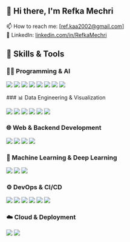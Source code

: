 ## 👋 Hi there, I'm Refka Mechri

<!--
**🎓 Engineering student | 💡 Passionate about software development, AI, and data science

Here are some ideas to get you started:
- 🔍 I enjoy solving real-world problems with code
- 💻 Working on innovative, data-driven projects
- 🌱 Always learning and exploring new technologies
- 🤝 Open to collaboration on impactful ideas
-->
📫 How to reach me: [ref.kaa2002@gmail.com]  
🔗 LinkedIn: [linkedin.com/in/RefkaMechri]([https://linkedin.com/in/RefkaMechri](https://www.linkedin.com/in/refka-mechri-4377a2274/))

## 🧠 Skills & Tools

### 👨‍💻 Programming & AI
<p>
  <img src="https://img.shields.io/badge/Python-3776AB?style=for-the-badge&logo=python&logoColor=white"/>
  <img src="https://img.shields.io/badge/TensorFlow-FF6F00?style=for-the-badge&logo=tensorflow&logoColor=white"/>
  <img src="https://img.shields.io/badge/Keras-D00000?style=for-the-badge&logo=keras&logoColor=white"/>
  <img src="https://img.shields.io/badge/Scikit--learn-F7931E?style=for-the-badge&logo=scikit-learn&logoColor=white"/>
  <img src="https://img.shields.io/badge/OpenCV-5C3EE8?style=for-the-badge&logo=opencv&logoColor=white"/>
  <img src="https://img.shields.io/badge/Java-007396?style=for-the-badge&logo=java&logoColor=white"/>
  <img src="https://img.shields.io/badge/C++-00599C?style=for-the-badge&logo=c%2B%2B&logoColor=white"/>
  <img src="https://img.shields.io/badge/C-000000?style=for-the-badge&logo=c&logoColor=white"/>
</p>
### 📊 Data Engineering & Visualization
<p>
  <img src="https://img.shields.io/badge/Pandas-150458?style=for-the-badge&logo=pandas&logoColor=white"/>
  <img src="https://img.shields.io/badge/NumPy-013243?style=for-the-badge&logo=numpy&logoColor=white"/>
  <img src="https://img.shields.io/badge/Matplotlib-11557C?style=for-the-badge&logo=matplotlib&logoColor=white"/>
  <img src="https://img.shields.io/badge/Seaborn-2E3B4E?style=for-the-badge&logo=python&logoColor=white"/>
  <img src="https://img.shields.io/badge/Apache%20Spark-E25A1C?style=for-the-badge&logo=apachespark&logoColor=white"/>
  <img src="https://img.shields.io/badge/Hadoop-66CCFF?style=for-the-badge&logo=apachehadoop&logoColor=black"/>
</p>

### 🌐 Web & Backend Development
<p>
  <img src="https://img.shields.io/badge/React-20232A?style=for-the-badge&logo=react&logoColor=61DAFB"/>
  <img src="https://img.shields.io/badge/Flask-000000?style=for-the-badge&logo=flask&logoColor=white"/>
  <img src="https://img.shields.io/badge/MySQL-4479A1?style=for-the-badge&logo=mysql&logoColor=white"/>
  <img src="https://img.shields.io/badge/Electron.js-47848F?style=for-the-badge&logo=electron&logoColor=white"/>
</p>

### 🤖 Machine Learning & Deep Learning
<p>
  <img src="https://img.shields.io/badge/Predictive%20Modeling-007ACC?style=for-the-badge&logo=azurepipelines&logoColor=white"/>
  <img src="https://img.shields.io/badge/Medical%20Image%20Processing-FF69B4?style=for-the-badge&logo=python&logoColor=white"/>
  <img src="https://img.shields.io/badge/Time--Series%20Analysis-006666?style=for-the-badge&logo=chartdotjs&logoColor=white"/>
</p>

### ⚙️ DevOps & CI/CD
<p>
  <img src="https://img.shields.io/badge/Git%20Bash-F05032?style=for-the-badge&logo=git&logoColor=white"/>
  <img src="https://img.shields.io/badge/GitHub%20Actions-2088FF?style=for-the-badge&logo=githubactions&logoColor=white"/>
  <img src="https://img.shields.io/badge/Jenkins-D24939?style=for-the-badge&logo=jenkins&logoColor=white"/>
  <img src="https://img.shields.io/badge/Docker-2496ED?style=for-the-badge&logo=docker&logoColor=white"/>
  <img src="https://img.shields.io/badge/Docker%20Hub-2496ED?style=for-the-badge&logo=docker&logoColor=white"/>
  <img src="https://img.shields.io/badge/Kubernetes-326CE5?style=for-the-badge&logo=kubernetes&logoColor=white"/>
</p>

### ☁️ Cloud & Deployment
<p>
  <img src="https://img.shields.io/badge/AWS-232F3E?style=for-the-badge&logo=amazonaws&logoColor=white"/>
  <img src="https://img.shields.io/badge/Container%20Orchestration-1F70C1?style=for-the-badge&logo=docker&logoColor=white"/>
</p>
